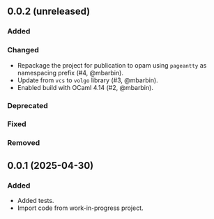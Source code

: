 ## 0.0.2 (unreleased)

### Added

### Changed

- Repackage the project for publication to opam using `pageantty` as namespacing prefix (#4, @mbarbin).
- Update from `vcs` to `volgo` library (#3, @mbarbin).
- Enabled build with OCaml 4.14 (#2, @mbarbin).

### Deprecated

### Fixed

### Removed

## 0.0.1 (2025-04-30)

### Added

- Added tests.
- Import code from work-in-progress project.
